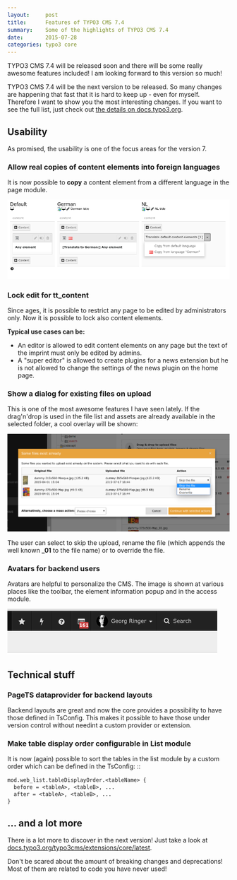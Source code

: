 ```yaml
---
layout:     post
title:      Features of TYPO3 CMS 7.4
summary:    Some of the highlights of TYPO3 CMS 7.4
date:       2015-07-28
categories: typo3 core
---
```

TYPO3 CMS 7.4 will be released soon and there will be some really awesome features included! I am looking forward to this version so much!
<!--more-->

TYPO3 CMS 7.4 will be the next version to be released. So many changes are happening that fast that it is hard to keep up - even for myself. 
Therefore I want to show you the most interesting changes. 
If you want to see the full list, just check out [the details on docs.typo3.org](http://docs.typo3.org/typo3cms/extensions/core/latest/#features).


## Usability

As promised, the usability is one of the focus areas for the version 7.

### Allow real copies of content elements into foreign languages

It is now possible to **copy** a content element from a different language in the page module.

![Copy elements](/assets/typo3-copy-elements.png)

### Lock edit for tt_content

Since ages, it is possible to restrict any page to be edited by administrators only. Now it is possible to lock also content elements.

**Typical use cases can be:**

- An editor is allowed to edit content elements on any page but the text of the imprint must only be edited by admins.
- A "super editor" is allowed to create plugins for a news extension but he is not allowed to change the settings of the news plugin on the home page.

### Show a dialog for existing files on upload

This is one of the most awesome features I have seen lately. 
If the drag'n'drop is used in the file list and assets are already available in the selected folder, a cool overlay will be shown:

![Upload files](/assets/typo3-dragndrop-filelist.png)

The user can select to skip the upload, rename the file (which appends the well known **_01** to the file name) or to override the file.

### Avatars for backend users

Avatars are helpful to personalize the CMS. The image is shown at various places like the toolbar, the element information popup and in the access module.

![Avatar in TYPO3 CMS](/assets/avatar.png)

## Technical stuff

### PageTS dataprovider for backend layouts

Backend layouts are great and now the core provides a possibility to have those defined in TsConfig. 
This makes it possible to have those under version control without needint a custom provider or extension.

### Make table display order configurable in List module

It is now (again) possible to sort the tables in the list module by a custom order which can be defined in the TsConfig: ::

	mod.web_list.tableDisplayOrder.<tableName> {
	  before = <tableA>, <tableB>, ...
	  after = <tableA>, <tableB>, ...
	}

## ... and a lot more

There is a lot more to discover in the next version! Just take a look at [docs.typo3.org/typo3cms/extensions/core/latest](http://docs.typo3.org/typo3cms/extensions/core/latest/).

Don't be scared about the amount of breaking changes and deprecations! Most of them are related to code you have never used! 

